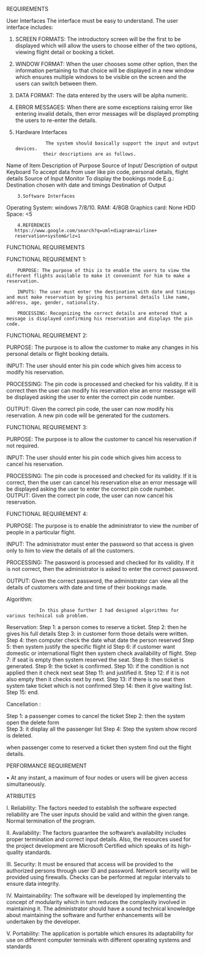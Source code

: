 REQUIREMENTS

User Interfaces
The interface must be easy to understand. The user interface includes:

1.	SCREEN FORMATS: The introductory screen will be the first to be displayed which will allow the users to choose either of the two options, viewing flight detail or booking a ticket.
2.	WINDOW FORMAT: When the user chooses some other option, then the information pertaining to that choice will be displayed in a new window which ensures multiple windows to be visible on the screen and the users can switch between them.
3.	DATA FORMAT: The data entered by the users will be alpha numeric.
4.	ERROR MESSAGES: When there are some exceptions raising error like entering invalid details, then error messages will be displayed prompting the users to re-enter the details.

2.	Hardware Interfaces

                   The system should basically support the input and output devices. 
                  their descriptions are as follows.
Name of Item	Description of Purpose	Source of Input/
Description of output
Keyboard	To accept data from user like pin code, personal details, flight details	Source of Input
Monitor	To display the bookings mode E.g.: Destination chosen with date and timings	Destination of Output


        3.Software Interfaces

Operating System: windows 7/8/10.
RAM: 4/8GB
Graphics card: None
HDD Space: <5
   
        4.REFERENCES
       https://www.google.com/search?q=uml+diagram+airline+
       reservation+system&rlz=1
              
FUNCTIONAL REQUIREMENTS

FUNCTIONAL REQUIREMENT 1:

        PURPOSE: The purpose of this is to enable the users to view the different flights available to make it convenient for him to make a reservation.

        INPUTS: The user must enter the destination with date and timings and must make reservation by giving his personal details like name, address, age, gender, nationality.

        PROCESSING: Recognizing the correct details are entered that a message is displayed confirming his reservation and displays the pin code.

FUNCTIONAL REQUIREMENT 2:

PURPOSE: The purpose is to allow the customer to make any changes in his personal details or flight booking details.

 INPUT: The user should enter his pin code which gives him access to modify his reservation.

PROCESSING: The pin code is processed and checked for his validity. If it is correct then the user can modify his reservation else an error message will be displayed asking the user to enter the correct pin code number.

OUTPUT: Given the correct pin code, the user can now modify his reservation. A new pin code will be generated for the customers.


FUNCTIONAL REQUIREMENT 3:

PURPOSE:  The purpose is to allow the customer to cancel his reservation if not required.

INPUT: The user should enter his pin code which gives him access to cancel his reservation.

PROCESSING: The pin code is processed and checked for its validity. If it is correct, then the user can cancel his reservation else an error message will be displayed asking the user to enter the correct pin code number.
OUTPUT: Given the correct pin code, the user can now cancel his reservation.

FUNCTIONAL REQUIREMENT 4:

PURPOSE: The purpose is to enable the administrator to view the number of people in a particular flight.

INPUT: The administrator must enter the password so that access is given only to him to view the details of all the customers.

PROCESSING: The password is processed and checked for its validity. If it is not correct, then the administrator is asked to enter the correct password.

OUTPUT: Given the correct password, the administrator can view all the details of customers with date and time of their bookings made.




Algorithm:

                In this phase further I had designed algorithms for various technical sub problem.

Reservation: 
     Step 1:  a person comes to reserve a ticket.
Step 2:  then he gives his full details
Step 3:  in customer form those details were written.
Step 4:  then computer check the date what date the person reserved
Step 5:  then system justify the specific flight id
      Step 6: if customer want domestic or international flight then system check availability of                     flight.
Step 7:    if seat is empty then system reserved the seat.
Step 8:    then ticket is generated.
      Step 9:    the ticket is confirmed.
      Step 10:  if the condition is not applied then it check next seat
      Step 11:  and justified it.
      Step 12:  if it is not also empty then it checks next by next.
      Step 13:  if there  is  no  seat  then  system take  ticket  which  is  not  confirmed
      Step 14:  then it give waiting list.
      Step 15:  end.

Cancellation :

Step 1:    a passenger comes to cancel the ticket
Step 2:    then the system open the delete form  
Step 3:    it display all the passenger list
      Step 4:    Step the system show record is deleted.

when  passenger  come  to  reserved  a ticket  then  system  find  out  the  flight  details.




PERFORMANCE REQUIREMENT

•	At any instant, a maximum of four nodes or users will be given access simultaneously.

ATRIBUTES


I.	Reliability: The factors needed to establish the software expected reliability are
The user inputs should be valid and within the given range.
Normal termination of the program.

II.	 Availability: The factors guarantee the software’s availability includes proper termination and correct input details. Also, the resources used for the project development are Microsoft Certified which speaks of its high-quality standards.

III.	 Security: It must be ensured that access will be provided to the authorized persons through user ID and password.
Network security will be provided using firewalls.
Checks can be performed at regular intervals to ensure data integrity.

IV.	 Maintainability: The software will be developed by implementing the concept of modularity which in turn reduces the complexity involved in maintaining it. The administrator should have a sound technical knowledge about maintaining the software and further enhancements will be undertaken by the developer.

V.	 Portability: The application is portable which ensures its adaptability for use on different computer terminals with different operating systems and standards
